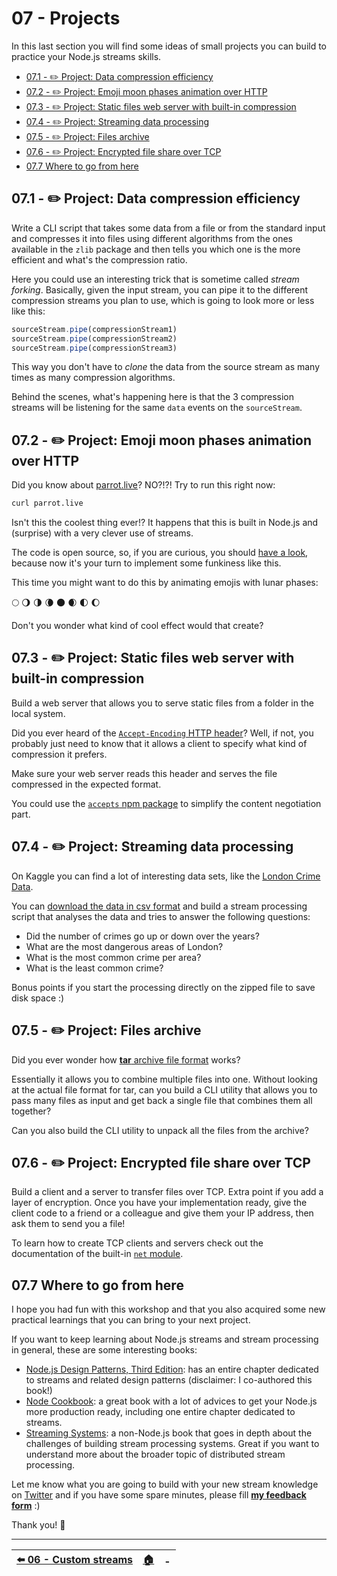 # 07 - Projects

In this last section you will find some ideas of small projects you can build to practice your Node.js streams skills.

 - [07.1 - ✏️ Project: Data compression efficiency](#071---️-project-data-compression-efficiency)
 - [07.2 - ✏️ Project: Emoji moon phases animation over HTTP](#072---️-project-emoji-moon-phases-animation-over-http)
 - [07.3 - ✏️ Project: Static files web server with built-in compression](#073---️-project-static-files-web-server-with-built-in-compression)
 - [07.4 - ✏️ Project: Streaming data processing](#074---️-project-streaming-data-processing)
 - [07.5 - ✏️ Project: Files archive](#075---️-project-files-archive)
 - [07.6 - ✏️ Project: Encrypted file share over TCP](#076---️-project-encrypted-file-share-over-tcp)
 - [07.7 Where to go from here](#077-where-to-go-from-here)


## 07.1 - ✏️ Project: Data compression efficiency

Write a CLI script that takes some data from a file or from the standard input and compresses it into files using different algorithms from the ones available in the `zlib` package and then tells you which one is the more efficient and what's the compression ratio.

Here you could use an interesting trick that is sometime called *stream forking*. Basically, given the input stream, you can pipe it to the different compression streams you plan to use, which is going to look more or less like this:

```javascript
sourceStream.pipe(compressionStream1)
sourceStream.pipe(compressionStream2)
sourceStream.pipe(compressionStream3)
```

This way you don't have to *clone* the data from the source stream as many times as many compression algorithms.

Behind the scenes, what's happening here is that the 3 compression streams will be listening for the same `data` events on the `sourceStream`.


## 07.2 - ✏️ Project: Emoji moon phases animation over HTTP

Did you know about [parrot.live](http://parrot.live)? NO?!?! Try to run this right now:

```bash
curl parrot.live
```

Isn't this the coolest thing ever!?
It happens that this is built in Node.js and (surprise) with a very clever use of streams.

The code is open source, so, if you are curious, you should [have a look](https://github.com/hugomd/parrot.live), because now it's your turn to implement some funkiness like this.

This time you might want to do this by animating emojis with lunar phases:

🌕 🌖 🌗 🌘 🌑 🌒 🌓 🌔

Don't you wonder what kind of cool effect would that create?


## 07.3 - ✏️ Project: Static files web server with built-in compression

Build a web server that allows you to serve static files from a folder in the local system.

Did you ever heard of the [`Accept-Encoding` HTTP header](https://developer.mozilla.org/en-US/docs/Web/HTTP/Headers/Accept-Encoding)? Well, if not, you probably just need to know that it allows a client to specify what kind of compression it prefers.

Make sure your web server reads this header and serves the file compressed in the expected format.

You could use the [`accepts` npm package](https://www.npmjs.com/package/accepts) to simplify the content negotiation part.


## 07.4 - ✏️ Project: Streaming data processing

On Kaggle you can find a lot of interesting data sets, like the [London Crime Data](https://www.kaggle.com/jboysen/london-crime/).

You can [download the data in csv format](https://www.kaggle.com/jboysen/london-crime/downloads/london-crime.zip/1) and build a stream processing script that analyses the data and tries to answer the following questions:

- Did the number of crimes go up or down over the years?
- What are the most dangerous areas of London?
- What is the most common crime per area?
- What is the least common crime?

Bonus points if you start the processing directly on the zipped file to save disk space :)


## 07.5 - ✏️ Project: Files archive

Did you ever wonder how [**tar** archive file format](https://en.wikipedia.org/wiki/Tar_(computing)) works?

Essentially it allows you to combine multiple files into one. Without looking at the actual file format for tar, can you build a CLI utility that allows you to pass many files as input and get back a single file that combines them all together?

Can you also build the CLI utility to unpack all the files from the archive?


## 07.6 - ✏️ Project: Encrypted file share over TCP

Build a client and a server to transfer files over TCP. Extra point if you add a layer of encryption. Once you have your implementation ready, give the client code to a friend or a colleague and give them your IP address, then ask them to send you a file!

To learn how to create TCP clients and servers check out the documentation of the built-in [`net` module](https://nodejs.org/api/net.html#net_class_net_server).


## 07.7 Where to go from here

I hope you had fun with this workshop and that you also acquired some new practical learnings that you can bring to your next project.

If you want to keep learning about Node.js streams and stream processing in general, these are some interesting books:

 - [Node.js Design Patterns, Third Edition](https://www.nodejsdesignpatterns.com/): has an entire chapter dedicated to streams and related design patterns (disclaimer: I co-authored this book!)
 - [Node Cookbook](https://www.packtpub.com/product/node-cookbook-fourth-edition/9781838558758): a great book with a lot of advices to get your Node.js more production ready, including one entire chapter dedicated to streams.
 - [Streaming Systems](http://streamingsystems.net/): a non-Node.js book that goes in depth about the challenges of building stream processing systems. Great if you want to understand more about the broader topic of distributed stream processing.

Let me know what you are going to build with your new stream knowledge on [Twitter](https://twitter.com/loige) and if you have some spare minutes, please fill [**my feedback form**](https://loige.link/streams-workshop-feedback) :)

Thank you! 👋

---

| [⬅️ 06 - Custom streams](/06-custom-streams/README.md) | [🏠](/README.md)| - |
|:--------------|:------:|------------------------------------------------:|